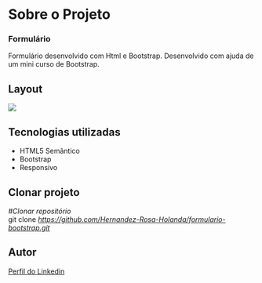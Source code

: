 <div>
  <h1>Sobre o Projeto</h1>

  <h3>Formulário</h3> 
  <p>
    Formulário desenvolvido com Html e Bootstrap. Desenvolvido com ajuda de um mini curso de Bootstrap.
  </p>
<h2>Layout</h2>
  <p>
    <img src="https://user-images.githubusercontent.com/82759865/139350446-cbbb5342-0744-46c6-96fb-515345aa0779.gif">
  </p>

<h2>Tecnologias utilizadas</h2>

<ul>
  <li>HTML5 Semântico
  <li>Bootstrap
  <li>Responsivo 
</ul>

<h2>Clonar projeto</h2>

<i>#Clonar repositório</i></br>
  git clone <i>https://github.com/Hernandez-Rosa-Holanda/formulario-bootstrap.git</i>

<h2>Autor</h2> 
<p>
<a href="https://www.linkedin.com/in/hernandez-rosa-de-holanda/">Perfil do Linkedin</a>
</p>
</div> 
